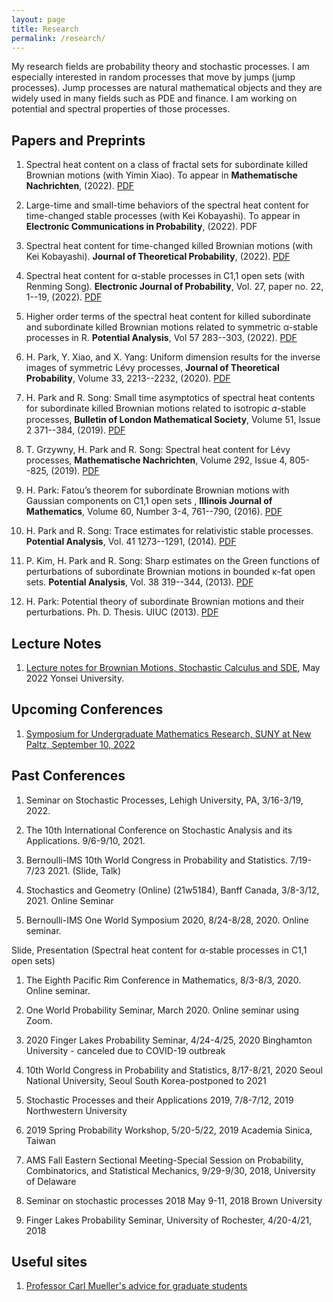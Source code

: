 ```yaml
---
layout: page
title: Research
permalink: /research/
---
```


My research fields are probability theory and stochastic processes. I am especially interested in random processes that move by jumps (jump processes). Jump processes are natural mathematical objects and they are widely used in many fields such as PDE and finance. I am working on potential and spectral properties of those processes.  


## Papers and Preprints

1. Spectral heat content on a class of fractal sets for subordinate killed Brownian motions (with Yimin Xiao). To appear in **Mathematische Nachrichten**, (2022).  [PDF](https://hyunchulp.github.io/Resources/papers/Heat-content-on-fractal_revision24.pdf)

1. Large-time and small-time behaviors of the spectral heat content for time-changed stable processes (with Kei Kobayashi). To appear in **Electronic Communications in Probability**, (2022). PDF

1. Spectral heat content for time-changed killed Brownian motions (with Kei Kobayashi). **Journal of Theoretical Probability**, (2022). [PDF](https://link.springer.com/epdf/10.1007/s10959-022-01188-8?sharing_token=MR4BQbPv3SJDF7XBACZ1-_e4RwlQNchNByi7wbcMAY6ONLwr9vRL5N001xNtb4RahI7N2v3wqOgcIeMFuTwx0uRZA8x53fFpYPId0scnHcVpd9R5Si7eWn7Vy_qJ2WOOZi4rYNSuw7RpehbLiAFeEngwX5v5Zq4KECpfs5fp_oc%3D)

1. Spectral heat content for α-stable processes in C1,1 open sets (with Renming Song). **Electronic Journal of Probability**, Vol. 27, paper no. 22, 1--19, (2022). [PDF](https://projecteuclid.org/journals/electronic-journal-of-probability/volume-27/issue-none/Spectral-heat-content-for-%ce%b1-stable-processes-in-C11-open/10.1214/22-EJP752.full)

1. Higher order terms of the spectral heat content for killed subordinate and subordinate killed Brownian motions related to symmetric α-stable processes in R.  **Potential Analysis**,  Vol 57 283--303, (2022).  [PDF](https://hyunchulp.github.io/Resources/papers/HigherOrderSHC.pdf)

1. H. Park, Y. Xiao, and X. Yang: Uniform dimension results for the inverse images of symmetric Lévy processes, **Journal of Theoretical Probability**, Volume 33, 2213--2232, (2020). [PDF](https://hyunchulp.github.io/Resources/papers/Uniform.pdf) 

1. H. Park and R. Song: Small time asymptotics of spectral heat contents for subordinate killed Brownian motions related to isotropic 𝛼-stable processes, **Bulletin of London Mathematical Society**,  Volume 51, Issue 2 371--384, (2019). [PDF](https://hyunchulp.github.io/Resources/papers/SKBM.pdf)

1. T. Grzywny, H. Park and R. Song: Spectral heat content for Lévy processes, **Mathematische Nachrichten**,  Volume 292, Issue 4, 805--825, (2019). [PDF](https://hyunchulp.github.io/Resources/papers/SHC.pdf)

1. H. Park: Fatou’s theorem for subordinate Brownian motions with Gaussian components on C1,1 open sets , **Illinois Journal of Mathematics**, Volume 60, Number 3-4, 761--790, (2016). [PDF](https://hyunchulp.github.io/Resources/papers/Fatou.pdf)

1. H. Park and R. Song: Trace estimates for relativistic stable processes. **Potential Analysis**, Vol. 41 1273--1291, (2014). [PDF](https://hyunchulp.github.io/Resources/papers/TraceRSP.pdf)

1. P. Kim, H. Park and R. Song: Sharp estimates on the Green functions of perturbations of subordinate Brownian motions in bounded κ-fat open sets. **Potential Analysis**, Vol. 38 319--344, (2013). [PDF](https://hyunchulp.github.io/Resources/papers/Green.pdf)

1. H. Park: Potential theory of subordinate Brownian motions and their perturbations. Ph. D. Thesis. UIUC (2013). [PDF](https://hyunchulp.github.io/Resources/papers/Thesis.pdf)

## Lecture Notes

1. [Lecture notes for Brownian Motions, Stochastic Calculus and SDE](https://hyunchulp.github.io/Resources/papers/SDE.pdf), May 2022 Yonsei University.

## Upcoming Conferences

1. [Symposium for Undergraduate Mathematics Research, SUNY at New Paltz, September 10, 2022](https://sites.google.com/view/sumrnp/home)


## Past Conferences 

1. Seminar on Stochastic Processes, Lehigh University, PA, 3/16-3/19, 2022. 

1. The 10th International Conference on Stochastic Analysis and its Applications. 9/6-9/10, 2021. 

1. Bernoulli-IMS 10th World Congress in Probability and Statistics. 7/19-7/23 2021. (Slide, Talk) 

1. Stochastics and Geometry (Online) (21w5184), Banff Canada, 3/8-3/12, 2021. Online Seminar

1. Bernoulli-IMS One World Symposium 2020, 8/24-8/28, 2020. Online seminar.

Slide, Presentation (Spectral heat content for α-stable processes in C1,1 open sets)

1. The Eighth Pacific Rim Conference in Mathematics, 8/3-8/3, 2020. Online seminar. 

1. One World Probability Seminar, March 2020. Online seminar using Zoom. 

1. 2020 Finger Lakes Probability Seminar, 4/24-4/25, 2020 Binghamton University - canceled due to COVID-19  outbreak

1. 10th World Congress in Probability and Statistics, 8/17-8/21, 2020 Seoul National University, Seoul South Korea-postponed to 2021

1. Stochastic Processes and their Applications 2019, 7/8-7/12, 2019 Northwestern University

1. 2019 Spring Probability Workshop, 5/20-5/22, 2019 Academia Sinica, Taiwan

1. AMS Fall Eastern Sectional Meeting-Special Session on Probability, Combinatorics, and Statistical Mechanics, 9/29-9/30, 2018, University of Delaware

1. Seminar on stochastic processes 2018 May 9-11, 2018 Brown University 

1. Finger Lakes Probability Seminar, University of Rochester, 4/20-4/21, 2018 


## Useful sites

1. [Professor Carl Mueller's advice for graduate students](https://people.math.rochester.edu/faculty/cmlr/advice/) 